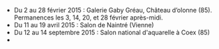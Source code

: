 * Du 2 au 28 février 2015 : Galerie Gaby Gréau, Château d’olonne (85). Permanences les 3, 14, 20, et 28 février après-midi.
* Du 11 au 19 avril 2015 : Salon de Naintré (Vienne)
* Du 12 au 14 septembre 2015 : Salon national d'aquarelle à Coex (85)
* 
